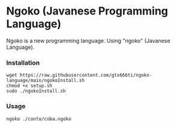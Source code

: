 # Ngoko (Javanese Programming Language)
Ngoko is a new programming language. Using "ngoko" (Javanese Language).
### Installation
```
wget https://raw.githubusercontent.com/gtx666ti/ngoko-language/main/ngokoInstall.sh
chmod +x setup.sh
sudo ./ngokoInstall.sh
```
### Usage
```
ngoko ./conto/coba.ngoko
```